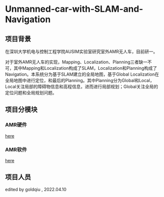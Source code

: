 # Unmanned-car-with-SLAM-and-Navigation
## 项目背景

在深圳大学机电与控制工程学院AUSIM实验室研究室外AMR无人车，目前研一。

对于室外AMR无人车的实现，Mapping、Localization、Planning三者缺一不可，其中Mapping和Localization构成了SLAM，Localization和Planning构成了Navigation。本系统分为基于SLAM建立的全局地图，基于Global Localization在全局地图中进行定位，和最后的Planning。其中Planning分为Global和Local，Local关注局部的障碍物信息和高程信息，进而进行局部规划；Global关注全局的定位问题和全局规划问题。

## 项目分模块

### AMR硬件

[here](https://github.com/goldqiu/Unmanned-car-with-SLAM-and-Navigation/tree/main/Hardware)

### AMR软件

[here](https://github.com/goldqiu/Unmanned-car-with-SLAM-and-Navigation/tree/main/Software)



## 项目人员









edited by goldqiu , 2022.04.10

